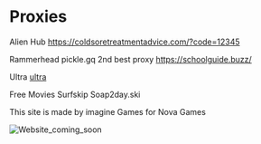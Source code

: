 # Proxies
Alien Hub
https://coldsoretreatmentadvice.com/?code=12345


Rammerhead
pickle.gq
2nd best proxy
https://schoolguide.buzz/


Ultra
[ultra](https://fishme.me/uv/)


 Free Movies
 Surfskip
 Soap2day.ski

This site is made by imagine Games for Nova Games



![Website_coming_soon](https://github.com/imagineisaw/proxies/assets/149917299/1911bd23-ff89-4b7c-93cd-c503c219b249)
